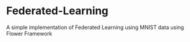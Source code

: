 # Federated-Learning
A simple implementation of Federated Learning using MNIST data using Flower Framework
